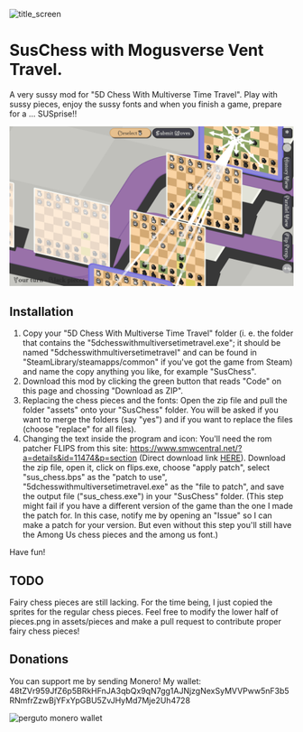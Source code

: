 ![title_screen](https://user-images.githubusercontent.com/103294508/176332411-633d829a-10e6-41fc-96fa-40f97915cfe1.png)
# SusChess with Mogusverse Vent Travel.
A very sussy mod for "5D Chess With Multiverse Time Travel". Play with sussy pieces, enjoy the sussy fonts and when you finish a game, prepare for a ... SUSprise!!

![opening](screenshots/opening.png)

## Installation

1. Copy your "5D Chess With Multiverse Time Travel" folder (i. e. the folder that contains the "5dchesswithmultiversetimetravel.exe"; it should be named "5dchesswithmultiversetimetravel" and can be found in "SteamLibrary/steamapps/common" if you've got the game from Steam) and name the copy anything you like, for example "SusChess".
2. Download this mod by clicking the green button that reads "Code" on this page and chossing "Download as ZIP".
3. Replacing the chess pieces and the fonts: Open the zip file and pull the folder "assets" onto your "SusChess" folder. You will be asked if you want to merge the folders (say "yes") and if you want to replace the files (choose "replace" for all files).
4. Changing the text inside the program and icon: You'll need the rom patcher FLIPS from this site: https://www.smwcentral.net/?a=details&id=11474&p=section (Direct download link [HERE](https://dl.smwcentral.net/11474/floating.zip)).
Download the zip file, open it, click on flips.exe, choose "apply patch", select "sus_chess.bps" as the "patch to use", "5dchesswithmultiversetimetravel.exe" as the "file to patch", and save the output file ("sus_chess.exe") in your "SusChess" folder. (This step might fail if you have a different version of the game than the one I made the patch for. In this case, notify me by opening an "Issue" so I can make a patch for your version. But even without this step you'll still have the Among Us chess pieces and the among us font.)

Have fun!

## TODO

Fairy chess pieces are still lacking. For the time being, I just copied the sprites for the regular chess pieces. Feel free to modify the lower half of pieces.png in assets/pieces and make a pull request to contribute proper fairy chess pieces!

## Donations

You can support me by sending Monero! My wallet: 
48tZVr959JfZ6p5BRkHFnJA3qbQx9qN7gg1AJNjzgNexSyMVVPww5nF3b5RNmfrZzwBjYFxYpGBU5ZvJHyMd7Mje2Uh4728


![perguto monero wallet](https://user-images.githubusercontent.com/103294508/176571307-a7b928be-b67f-41fc-a82c-0898e2fbfa44.png)
